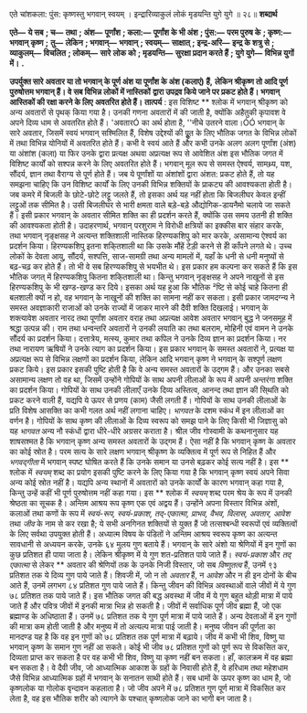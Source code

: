  

एते चांशकला: पुंस: कृष्णस्तु भगवान् स्वयम् । इन्द्रारिव्याकुलं लोकं मृडयन्ति युगे युगे ॥ २८॥ **शब्दार्थ** 

**एते—** **ये सब** **; च—** **तथा** **; अंश—** **पूर्णांश** **; कला:—** **पूर्णांश के भी अंश** **; पुंस:—** **परम पुरुष के** **; कृष्ण:—** **भगवान् कृष्ण** **;** **तु—** **लेकिन** **; भगवान्—** **भगवान्** **; स्वयम्—** **साक्षात्** **; इन्द्र-अरि—** **इन्द्र के शत्रु से** **; व्याकुलम्—** **विचलित** **; लोकम्—** **सारे** **लोक को** **; मृडयन्ति—** **सुरक्षा प्रदान करते हैं** **; युगे युगे—** **विभिन्न युगों में।** **.** 

**उपर्युक्त सारे अवतार या तो भगवान् के पूर्ण अंश या पूर्णांश के अंश (कलाएं) हैं,** **लेकिन श्रीकृष्ण तो आदि पूर्ण पुरुषोत्तम भगवान् हैं। वे सब विभिन्न लोकों में नास्तिकों** **द्वारा उपद्रव किये जाने पर प्रकट होते हैं। भगवान् आस्तिकों की रक्षा करने के लिए** **अवतरित होते हैं।** **तात्पर्य** : इस विशिष्ट ** श्लोक में भगवान् श्रीकृष्ण को अन्य अवतारों से पृथक् किया गया है। उनकी गणना अवतारों में की जाती है, क्योंकि अहैतुकी कृपावश वे अपने दिव्य धाम से अवतरित होते हैं। 'अवतारÓ का अर्थ होता है, ''नीचे उतरने वाला।ÓÓ भगवान् के सारे अवतार, जिसमें स्वयं भगवान् सश्मिलित हैं, विशेष उद्देश्यों की पूॢत के लिए भौतिक जगत के विभिन्न लोकों में तथा विभिन्न योनियों में अवतरित होते हैं। कभी वे स्वयं आते हैं और कभी उनके अलग अलग पूर्णांश (अंश) या अंशांश (कला) या फिर उनके द्वारा प्रत्यक्ष अथवा अप्रत्यक्ष रूप से आवेशित अंश इस भौतिक जगत में विशिष्ट कार्यों को सश्पन्न करने के लिए अवतरित होते हैं। भगवान् मूल रूप से समस्त ऐश्वर्य, सामथ्र्य, यश, सौंदर्य, ज्ञान तथा वैराग्य से पूर्ण होते हैं। जब ये पूर्णांशों या अंशांशों द्वारा अंशत: प्रकट होते हैं, तो यह समझना चाहिए कि उन विशिष्ट कार्यों के लिए उनकी विभिन्न शक्तियों के प्राकट्य की आवश्यकता होती है। जब कमरे में बिजली के छोटे-छोटे लट्टू जलते हैं, तो इसका अर्थ यह नहीं होता कि बिजलीघर केवल इन्हीं लट्टुओं तक सीमित है। उसी बिजलीघर से भारी क्षमता वाले बड़े-बड़े औद्योगिक-डायनैमो चलाये जा सकते हैं। इसी प्रकार भगवान् के अवतार सीमित शक्ति का ही प्रदर्शन करते हैं, क्योंकि उस समय उतनी ही शक्ति की आवश्यकता होती है। उदाहरणार्थ, भगवान् परशुराम ने विरोधी क्षत्रियों का इक्कीस बार संहार करके, तथा भगवान् नृङ्क्षसह ने अत्यन्त शक्तिशाली नास्तिक हिरण्यकशिपु को मार करके, असामान्य ऐश्वर्य का प्रदर्शन किया। हिरण्यकशिपु इतना शकि्तशाली था कि उसके मौंहें टेड़ी करने से हीे काँपने लगते थे। उच्च लोकों के देवता आयु, सौंदर्य, सश्पत्ति, साज-सामग्री तथा अन्य मामलों में, यहाँ के धनी से धनी मनुष्यों से बढ़-चढ़ कर होते हैं। तो भी वे सब हिरण्यकशिपु से भयभीत थे। इस प्रकार हम कल्पना कर सकते हैं कि इस भौतिक जगत् में हिरण्यकशिपु कितना शकि्तशाली था। किन्तु भगवान् नृङ्क्षसह ने अपने नाखूनों से इस हिरण्यकशिपु के भी खण्ड-खण्ड कर दिये। इसका अर्थ यह हुआ कि भौतिक ²ष्टि से कोई चाहे कितना ही बलशाली क्यों न हो, वह भगवान् के नाखूनों की शक्ति का सामना नहीं कर सकता। इसी प्रकार जामदग्न्य ने समस्त अवज्ञाकारी राजाओं को उनके राज्यों में जाकर मारने की दैवी शक्ति दिखलाई। भगवान् के शक्त्यावेश अवतार नारद तथा पूर्णांश अवतार वराह तथा अप्रत्यक्ष आवेश अवतार भगवान् बुद्ध ने जनसमूह में श्रद्धा उत्पन्न की। राम तथा धन्वन्तरि अवतारों ने उनकी लयाति का तथा बलराम, मोहिनी एवं वामन ने उनके सौंदर्य का प्रदर्शन किया। दत्तात्रेय, मत्स्य, कुमार तथा कपिल ने उनके दिव्य ज्ञान का प्रदर्शन किया। नर तथा नारायण ऋषियों ने उनके त्याग का प्रदर्शन किया। इस प्रकार भगवान् के समस्त अवतारों ने, प्रत्यक्ष या अप्रत्यक्ष रूप से विभिन्न लक्षणों का प्रदर्शन किया, लेकिन आदि भगवान् कृष्ण ने भगवान् के सश्पूर्ण लक्षण प्रकट किये। इस प्रकार इसकी पुष्टि होती है कि वे अन्य समस्त अवतारों के उद्गम हैं। और उनका सबसे असामान्य लक्षण तो वह था, जिसमें उन्होंने गोपियों के साथ अपनी लीलाओं के रूप में अपनी अन्तरंगा शक्ति का प्रदर्शन किया। गोपियों के साथ उनकी लीलाएँ उनके दिव्य अस्तित्व, आनन्द तथा ज्ञान की सि्थति को प्रकट करने वाली हैं, यद्यपि ये ऊपर से प्रणय (काम) जैसी लगती हैं। गोपियों के साथ उनकी लीलाओं के प्रति विशेष आसक्ति का कभी गलत अर्थ नहीं लगाना चाहिए। *भागवत* के दशम स्कंध में इन लीलाओं का वर्णन है। गोपियों के साथ कृष्ण की लीलाओं के दिव्य स्वरूप को समझ पाने के लिए किसी भी जिज्ञासु को यह *भागवत* अन्य नौ स्कंधों द्वारा धीरे-धीरे अग्रसर कराता है। श्रील जीव गोस्वामी के कथनानुसार यह शाषसश्मत है कि भगवान् कृष्ण अन्य समस्त अवतारों के उद्गम हैं। ऐसा नहीं है कि भगवान् कृष्ण के अवतार का कोई स्रोत है। परम सत्य के सारे लक्षण भगवान् श्रीकृष्ण के व्यक्तित्व में पूर्ण रूप से निहित हैं और *भगवद्गीता* में भगवान् स्पष्ट घोषित करते हैं कि उनके समान या उनसे बढ़कर कोई सत्य नहीं है। इस ** श्लोक में *स्वयम्* शब्द का प्रयोग इसकी पुष्टि करने के लिए किया गया है कि भगवान् कृष्ण स्वयं अपने सिवा अन्य कोई स्रोत नहीं है। यद्यपि अन्य स्थानों में अवतारों को उनके कार्यों के कारण भगवान् कहा गया है, किन्तु उन्हें कहीं भी पूर्ण पुरुषोत्तम नहीं कहा गया। इस ** श्लोक में *स्वयम्* शब्द परम श्रेय के रूप में उनकी श्रेष्ठता का सूचक है। अन्तिम आश्रय रूप कृष्ण एक एवं अद्वय हैं। उन्होंने अपना विस्तार विभिन्न अंशों, कलाओं तथा कणों के रूप में *स्वयं-रूप, स्वयं-प्रकाश, तद्-एकात्मा, प्राभव, वैभव, विलास, अवतार,* *आवेश* तथा *जीव* के नाम से कर रखा है; ये सभी अनगिनत शक्तियों से युक्त हैं जो तत्सश्बन्धी स्वरूपों एवं व्यक्तित्वों के लिए सर्वथा उपयुक्त होती हैं। अध्यात्म विषय के पंडितों ने अन्तिम आश्रय स्वरूप कृष्ण का अत्यन्त सावधानी से अध्ययन करके, उनके ६४ मुलय गुण बताये हैं। भगवान् के सारे अंशो या श्रेणियों में इन गुणों का कुछ प्रतिशत ही पाया जाता है। लेकिन श्रीकृष्ण में ये गुण शत-प्रतिशत पाये जाते हैं। *स्वयं-प्रकाश* और *तद् एकात्मा* से लेकर ** अवतार की श्रेणियों तक के उनके निजी विस्तार, जो सब *विष्णुतत्व* हैं, उनमें ९३ प्रतिशत तक ये दिव्य गुण पाये जाते हैं। शिवजी में, जो न तो *अवतार* हैं, न *आवेश* और न ही इन दोनों के बीच आते हैं, उनमें लगभग ८४ प्रतिशत गुण पाये जाते हैं। किन्तु जीवन की विभिन्न अवस्थाओं वाले जीवों में ये गुण ७८ प्रतिशत तक पाये जाते हैं। इस भौतिक जगत की बद्ध अवस्था में जीव में ये गुण बहुत थोड़ी मात्रा में पाये जाते हैं और पवित्र जीवों में इनकी मात्रा भिन्न हो सकती है। जीवों में सर्वाधिक पूर्ण जीव ब्रह्मा हैं, जो एक ब्रह्माण्ड के अधिष्ठाता हैं। उनमें ७८ प्रतिशत तक ये गुण पूर्ण मात्रा में पाये जाते हैं। अन्य देवताओं में इन गुणों की मात्रा कम होती जाती है और मनुष्य में तो अत्यल्प मात्रा पाई जाती है। मनुष्य जीवन की पूर्णता का मानदण्ड यह है कि वह इन गुणों को ७८ प्रतिशत तक पूर्ण मात्रा में बढ़ाये। जीव में कभी भी शिव, विष्णु या भगवान् कृष्ण के समान गुण नहीं आ सकते। कोई भी जीव ७८ प्रतिशत गुणों को पूर्ण रूप से विकसित कर, दिव्यता प्राप्त कर सकता है पर वह कभी भी शिव, विष्णु या कृष्ण नहीं बन सकता। हाँ, कालक्रम में वह ब्रह्मा बन सकता है। वे दैवी जीव, जो आध्यात्मिक आकाश के ग्रहों के निवासी होते हैं, वे हरिधाम तथा महेशधाम जैसे विभिन्न आध्यात्मिक ग्रहों में भगवान् के सनातन साथी होते हैं। सब धामों के ऊपर कृष्ण का धाम है, जो कृष्णलोक या गोलोक वृन्दावन कहलाता है। जो जीव अपने में ७८ प्रतिशत गुण पूर्ण मात्रा में विकसित कर लेता है, वह इस भौतिक शरीर को त्यागने के पश्चात् कृष्णलोक जाने का भागी बन जाता है। 